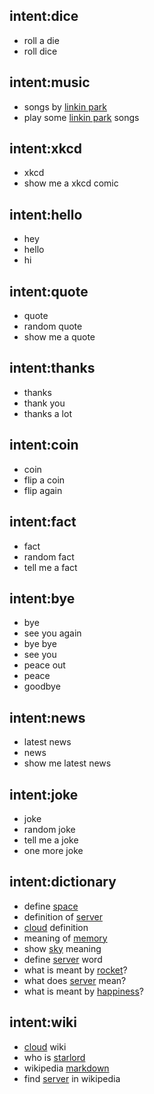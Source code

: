 ## intent:dice
- roll a die
- roll dice

## intent:music
- songs by [linkin park](song)
- play some [linkin park](song) songs

## intent:xkcd
- xkcd
- show me a xkcd comic

## intent:hello
- hey
- hello
- hi

## intent:quote
- quote
- random quote
- show me a quote

## intent:thanks
- thanks
- thank you
- thanks a lot

## intent:coin
- coin
- flip a coin
- flip again

## intent:fact
- fact
- random fact
- tell me a fact

## intent:bye
- bye
- see you again
- bye bye
- see you
- peace out
- peace
- goodbye

## intent:news
- latest news
- news
- show me latest news

## intent:joke
- joke
- random joke
- tell me a joke
- one more joke

## intent:dictionary
- define [space](word)
- definition of [server](word)
- [cloud](word) definition
- meaning of [memory](word)
- show [sky](word) meaning
- define [server](word) word
- what is meant by [rocket](word)?
- what does [server](word) mean?
- what is meant by [happiness](word)?

## intent:wiki
- [cloud](wiki) wiki
- who is [starlord](wiki)
- wikipedia [markdown](wiki)
- find [server](wiki) in wikipedia